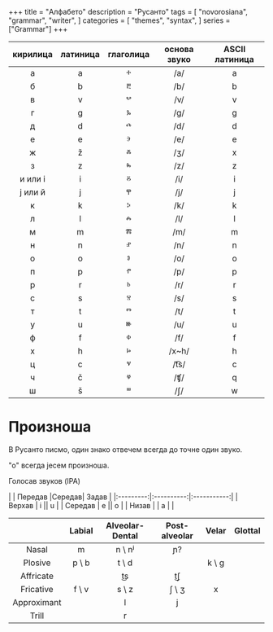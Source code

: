 +++
title = "Алфабето"
description = "Русанто"
tags = [
    "novorosiana",
    "grammar",
    "writer",
]
categories = [
    "themes",
    "syntax",
]
series = ["Grammar"]
+++

| кирилица | латиница | глаголица  | основа звуко | ASCII латиница |
|:----------:|:----------:|:-----------:|:--------------:|:-----------:|
| а        |   a       |    ⰰ       | /a/          |     a      |
| б        |    b      |     ⰱ      |    /b/          |    b       |
| в        |    v      |      ⰲ     |       /v/       |     v      |
| г        |     g     |    ⰳ       |      /g/        |    g   |
| д        |    d      |     ⰴ      |      /d/        |     d      |
| е        |     e     |     ⰵ      |       /e/       |      e     |
| ж        |     ž     |     ⰶ      |       /ʒ/       |      x     |
| з        |     z     |      ⰸ     |       /z/       |      z     |
| и или і |     i     |     ⰻ      |       /i/       |       i    |
| ј или й |    j      |     ⰹ      |      /j/        |       j    |
| к        |      k   |       ⰽ     |      /k/        |     k      |
| л        |     l    |     ⰾ      |       /l/       |      l     |
| м        |    m      |      ⰿ     |      /m/        |      m     |
| н        |     n     |      ⱀ     |       /n/       |      n     |
| о        |     o     |     ⱁ      |       /o/      |     o      |
| п        |     p     |     ⱂ      |       /p/       |     p      |
| р        |     r     |     ⱃ      |      /r/        |      r     |
| с        |     s     |     ⱄ      |       /s/       |      s     |
| т        |     t     |     ⱅ      |       /t/       |      t    |
| у        |     u     |     ⱆ      |       /u/       |      u     |
| ф        |     f     |     ⱇ      |       /f/       |      f     |
| х        |     h     |     ⱈ      |      /x~h/        |      h     |
| ц        |     c     |     ⱌ      |      /t͡s/        |     c      |
| ч        |     č     |     ⱍ      |       /ʧ/       |      q     |
| ш        |     š     |     ⱎ      |       /ʃ/      |       w    |


# Произноша

В Русанто писмо, один знако отвечем всегда до точне один звуко.

"о" всегда јесем произноша.

Голосав звуков (IPA)

|  | Передав |Середав| Задав  |
|:---------:|:----------:|:-----------:|
|  Верхав      |    i      ||     u      |
|   Середав    |    e      ||    o     |
|   Низав      |  | a |   |



|  | Labial | Alveolar-Dental  | Post-alveolar | Velar | Glottal |
|:----:|:----:|:-----:|:-----:|:---:|:---:|
|Nasal      | m    | n  \ nʲ |   ɲ?    |      |     |
|Plosive    |p \ b | t \ d  |       | k \ g |     |
|Affricate   |      | t͜s     |  t͜ʃ   |      |     |
|Fricative  | f \ v|  s \ z | ʃ \ ʒ |  x   |     |
|Approximant|      |  l     |  j    |      |     |
|Trill      |      |  r     |       |      |     |


